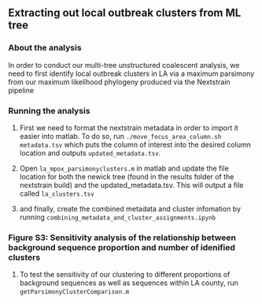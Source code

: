 ## Extracting out local outbreak clusters from ML tree

### About the analysis
In order to conduct our multi-tree unstructured coalescent analysis, we need to first identify local outbreak clusters in LA via a maximum parsimony from our maximum likelihood phylogeny produced via the Nextstrain pipeline

### Running the analysis

1. First we need to format the nextstrain metadata in order to import it easier into matlab. To do so, run `./move_focus_area_column.sh metadata.tsv` which puts the column of interest into the desired column location and outputs `updated_metadata.tsv`. 

2. Open `la_mpox_parsimonyclusters.m` in matlab and update the file location for both the newick tree (found in the results folder of the nextstrain build) and the updated_metadata.tsv. This will output a file called `la_clusters.tsv`

3. and finally, create the combined metadata and cluster infomation by running `combining_metadata_and_cluster_assignments.ipynb`


### Figure S3: Sensitivity analysis of the relationship between background sequence proportion and number of idenified clusters

1. To test the sensitivity of our clustering to different proportions of background sequences as well as sequences within LA county, run `getParsimonyClusterComparison.m`
